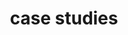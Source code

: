 ---
layout: case-studies
title: case studies
permalink: /case-studies/
colour: blue

## Hero Content
hero-title:
hero-subtitle:
hero-btn:
hero-btn-url:

## Main background image 1
cover-img-1: features/wshop.jpg

## Main background image 2
cover-img-2: features/hardware.jpg
---